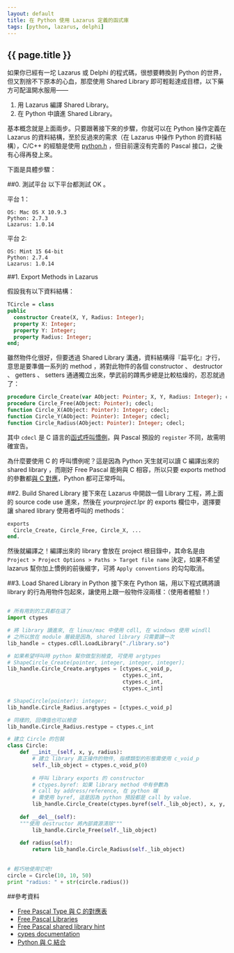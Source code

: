 ```yaml
---
layout: default
title: 在 Python 使用 Lazarus 定義的函式庫
tags: [python, lazarus, delphi]
---
```

<h2>{{ page.title }}</h2>

如果你已經有一坨 Lazarus 或 Delphi 的程式碼，很想要轉換到 Python 的世界，但又割捨不下原本的心血，那麼使用 Shared Library 即可輕鬆達成目標，以下藥方可配溫開水服用——

1. 用 Lazarus 編譯 Shared Library。
2. 在 Python 中讀進 Shared Library。

基本概念就是上面兩步。只要跟著接下來的步驟，你就可以在 Python 操作定義在 Lazarus 的資料結構，至於反過來的需求（在 Lazarus 中操作 Python 的資料結構），C/C++ 的經驗是使用 [python.h](https://docs.python.org/2/extending/extending.html) ，但目前還沒有完善的 Pascal 接口，之後有心得再發上來。

下面是具體步驟：

##0. 測試平台
以下平台都測試 OK 。

平台 1：

```
OS: Mac OS X 10.9.3
Python: 2.7.3
Lazarus: 1.0.14
```

平台 2:

```
OS: Mint 15 64-bit
Python: 2.7.4
Lazarus: 1.0.14
```

##1. Export Methods in Lazarus

假設我有以下資料結構：

```pascal
TCircle = class
public
  constructor Create(X, Y, Radius: Integer);
  property X: Integer;
  property Y: Integer;
  property Radius: Integer;
end;
```

雖然物件化很好，但要透過 Shared Library 溝通，資料結構得『扁平化』才行，意思是要準備一系列的 method ，將對此物件的各個 constructor 、 destructor 、 getters 、 setters 通通獨立出來，學武前的蹲馬步總是比較枯燥的，忍忍就過了：

```pascal
procedure Circle_Create(var AObject: Pointer; X, Y, Radius: Integer); cdecl;
procedure Circle_Free(AObject: Pointer); cdecl;
function Circle_X(AObject: Pointer): Integer; cdecl;
function Circle_Y(AObject: Pointer): Integer; cdecl;
function Circle_Radius(AObject: Pointer): Integer; cdecl;
```

其中 `cdecl` 是 C 語言的[函式呼叫慣例](http://zh.wikipedia.org/wiki/X86%E8%B0%83%E7%94%A8%E7%BA%A6%E5%AE%9A)，與 Pascal 預設的 `register` 不同，故需明確宣告。

為什麼要使用 C 的 呼叫慣例呢？這是因為 Python 天生就可以讀 C 編譯出來的 shared library ，而剛好 Free Pascal 能夠與 C 相容，所以只要 exports method 的參數都[與 C 對應](http://wiki.freepascal.org/Pascal_for_C_users)，Python 都可正常呼叫。

##2. Build Shared Library
接下來在 Lazarus 中開啟一個 Library 工程，將上面的 source code use 進來，然後在 *yourproject*.lpr 的 exports 欄位中，選擇要讓 shared library 使用者呼叫的 methods：

```pascal
exports
  Circle_Create, Circle_Free, Circle_X, ...
end.
```

然後就編譯之！編譯出來的 library 會放在 project 根目錄中，其命名是由 `Project > Project Options > Paths > Target file name` 決定，如果不希望 lazarus 幫你加上慣例的前後綴字，可將 `Apply conventions` 的勾勾取消。

##3. Load Shared Library in Python
接下來在 Python 端，用以下程式碼將讀 library 的行為用物件包起來，讓使用上跟一般物件沒兩樣：（使用者體驗！）

```python

# 所有用到的工具都在這了
import ctypes

# 將 library 讀進來, 在 linux/mac 中使用 cdll, 在 windows 使用 windll
# 之所以放在 module 層級是因為, shared library 只需要讀一次
lib_handle = ctypes.cdll.LoadLibrary("./library.so")

# 如果希望呼叫時 python 幫你做型別檢查, 可使用 argtypes
# ShapeCircle_Create(pointer, integer, integer, integer);
lib_handle.Circle_Create.argtypes = [ctypes.c_void_p, 
                                     ctypes.c_int,
                                     ctypes.c_int,
                                     ctypes.c_int]

# ShapeCircle(pointer): integer;                                         
lib_handle.Circle_Radius.argtypes = [ctypes.c_void_p]

# 同樣的, 回傳值也可以檢查
lib_handle.Circle_Radius.restype = ctypes.c_int

# 建立 Circle 的包裝
class Circle:
    def __init__(self, x, y, radius):
        # 建立 library 真正操作的物件, 指標類型的形態需使用 c_void_p
        self._lib_object = ctypes.c_void_p(0)
        
        # 呼叫 library exports 的 constructor
        # ctypes.byref: 如果 library method 中有參數為 
        # call by address/reference, 在 python 端
        # 需使用 byref, 這是因為 python 預設都是 call by value.
        lib_handle.Circle_Create(ctypes.byref(self._lib_object), x, y, radius)
        
    def __del__(self):
    """使用 destructor 將內部資源清除"""
        lib_handle.Circle_Free(self._lib_object)
        
    def radius(self):
        return lib_handle.Circle_Radius(self._lib_object)
        
        
# 輕巧地使用它吧!
circle = Circle(10, 10, 50)
print "radius: " + str(circle.radius())

```


##參考資料
* [Free Pascal Type 與 C 的對應表](http://wiki.freepascal.org/Pascal_for_C_users)
* [Free Pascal Libraries](http://wiki.freepascal.org/Lazarus/FPC_Libraries)
* [Free Pascal shared library hint](http://wiki.freepascal.org/shared_library)
* [cypes documentation](https://docs.python.org/2/library/ctypes.html)
* [Python 與 C 結合](http://www.ibm.com/developerworks/cn/linux/l-cn-pythonandc/)


 
